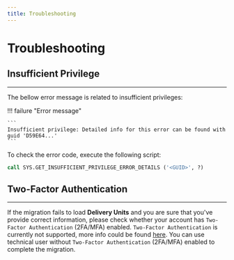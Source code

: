 ```yaml
---
title: Troubleshooting
---
```


Troubleshooting
===

## Insufficient Privilege
---

The bellow error message is related to insufficient privileges:

!!! failure "Error message"

    ```
    Insufficient privilege: Detailed info for this error can be found with guid 'D59E64...'
    ```

To check the error code, execute the following script:

```sql
call SYS.GET_INSUFFICIENT_PRIVILEGE_ERROR_DETAILS ('<GUID>', ?)
```

## Two-Factor Authentication
---

If the migration fails to load **Delivery Units** and you are sure that you've provide correct information, please check whether your account has `Two-Factor Authentication` (2FA/MFA) enabled.
`Two-Factor Authentication` is currently not supported, more info could be found [here](https://github.com/SAP/xsk/issues/625).
You can use technical user without `Two-Factor Authentication` (2FA/MFA) enabled to complete the migration.
